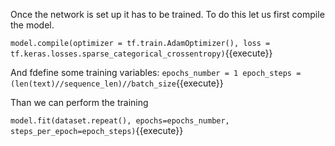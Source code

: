 Once the network is set up it has to be trained. To do this let us first compile the model.

`model.compile(optimizer = tf.train.AdamOptimizer(), loss = tf.keras.losses.sparse_categorical_crossentropy)`{{execute}}

And fdefine some training variables:
`epochs_number = 1
epoch_steps = (len(text)//sequence_len)//batch_size`{{execute}}

Than we can perform the training

`model.fit(dataset.repeat(), epochs=epochs_number, steps_per_epoch=epoch_steps)`{{execute}}
